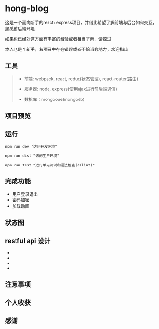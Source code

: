# hong-blog
  这是一个面向新手的react+express项目，并借此希望了解前端与后台如何交互，熟悉前后端环境

  如果你已经对这方面有丰富的经验或者相当了解，请掠过

  本人也是个新手，若项目中存在错误或者不恰当的地方，欢迎指出

## 工具

>* 前端: webpack, react, redux(状态管理), react-router(路由)
>
>* 服务器: node, express(使用ajax进行前后端通信)
>
>* 数据库：mongoose(mongodb)

## 项目预览

## 运行
    npm run dev "访问开发环境"

    npm run dist "访问生产环境"

    npm run test "进行单元测试和语法检查(eslint)"

## 完成功能
* 用户登录退出
* 密码加密
* 加载动画

## 状态图

## restful api 设计
*
*
*
*

## 注意事项

## 个人收获

## 感谢